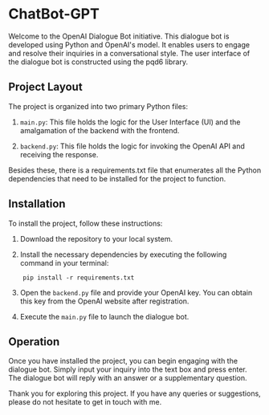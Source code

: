 # ChatBot-GPT

Welcome to the OpenAI Dialogue Bot initiative. This dialogue bot is developed using Python and OpenAI's model. It enables users to engage and resolve their inquiries in a conversational style. The user interface of the dialogue bot is constructed using the pqd6 library.

## Project Layout

The project is organized into two primary Python files:

1. `main.py`: This file holds the logic for the User Interface (UI) and the amalgamation of the backend with the frontend.

2. `backend.py`: This file holds the logic for invoking the OpenAI API and receiving the response.

Besides these, there is a requirements.txt file that enumerates all the Python dependencies that need to be installed for the project to function.

## Installation

To install the project, follow these instructions:

1. Download the repository to your local system.

2. Install the necessary dependencies by executing the following command in your terminal:
```
    pip install -r requirements.txt
```    

3. Open the `backend.py` file and provide your OpenAI key. You can obtain this key from the OpenAI website after registration.

4. Execute the `main.py` file to launch the dialogue bot.

## Operation

Once you have installed the project, you can begin engaging with the dialogue bot. Simply input your inquiry into the text box and press enter. The dialogue bot will reply with an answer or a supplementary question.

Thank you for exploring this project. If you have any queries or suggestions, please do not hesitate to get in touch with me.
